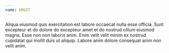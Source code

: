 ```yaml
---
name: GRGIT
---
```


Aliqua eiusmod quis exercitation est labore occaecat nulla esse officia. Sunt excepteur et do dolore do excepteur amet et do nostrud cillum eiusmod magna. Esse non non laboris anim. Enim velit velit minim ex nostrud cupidatat qui mollit duis ut aliquip. Labore anim dolore consequat anim non velit anim.